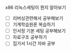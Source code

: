  x86 리눅스세팅이 뭔지 알아보기 
- [ ] 리버싱관련해서 공부해보기
- [ ] 기계학습원론 복습하기 
- [ ] 인서정 기본 세팅 공부해보기 
- [ ] 자료구조 공부하기 
- [ ] 집가서 1시간 자바 공부 